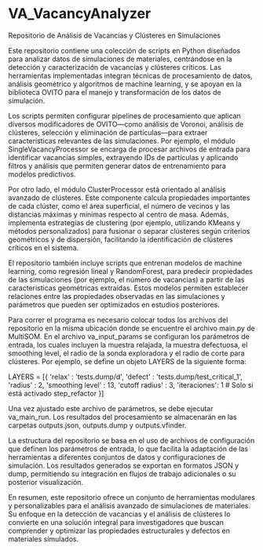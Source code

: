 # VA_VacancyAnalyzer
Repositorio de Análisis de Vacancias y Clústeres en Simulaciones

Este repositorio contiene una colección de scripts en Python diseñados para analizar datos de simulaciones de materiales, centrándose en la detección y caracterización de vacancias y clústeres críticos. Las herramientas implementadas integran técnicas de procesamiento de datos, análisis geométrico y algoritmos de machine learning, y se apoyan en la biblioteca OVITO para el manejo y transformación de los datos de simulación.

Los scripts permiten configurar pipelines de procesamiento que aplican diversos modificadores de OVITO—como análisis de Voronoi, análisis de clústeres, selección y eliminación de partículas—para extraer características relevantes de las simulaciones. Por ejemplo, el módulo SingleVacancyProcessor se encarga de procesar archivos de entrada para identificar vacancias simples, extrayendo IDs de partículas y aplicando filtros y análisis que permiten generar datos de entrenamiento para modelos predictivos.

Por otro lado, el módulo ClusterProcessor está orientado al análisis avanzado de clústeres. Este componente calcula propiedades importantes de cada clúster, como el área superficial, el número de vecinos y las distancias máximas y mínimas respecto al centro de masa. Además, implementa estrategias de clustering (por ejemplo, utilizando KMeans y métodos personalizados) para fusionar o separar clústeres según criterios geométricos y de dispersión, facilitando la identificación de clústeres críticos en el sistema.

El repositorio también incluye scripts que entrenan modelos de machine learning, como regresión lineal y RandomForest, para predecir propiedades de las simulaciones (por ejemplo, el número de vacancias) a partir de las características geométricas extraídas. Estos modelos permiten establecer relaciones entre las propiedades observadas en las simulaciones y parámetros que pueden ser optimizados en estudios posteriores.

Para correr el programa es necesario colocar todos los archivos del repositorio en la misma ubicación donde se encuentre el archivo main.py de MultiSOM. En el archivo va_input_params se configuran los parámetros de entrada, los cuales incluyen la muestra relajada, la muestra defectuosa, el smoothing level, el radio de la sonda exploradora y el radio de corte para clústeres. Por ejemplo, se define un objeto LAYERS de la siguiente forma:

LAYERS = [{ 'relax' : 'tests.dump/d', 'defect' : 'tests.dump/test_critical_1', 'radius' : 2, 'smoothing level' : 13, 'cutoff radius' : 3, 'iteraciones': 1 # Solo si está activado step_refactor }]

Una vez ajustado este archivo de parámetros, se debe ejecutar va_main_run. Los resultados del procesamiento se almacenarán en las carpetas outputs.json, outputs.dump y outputs.vfinder.

La estructura del repositorio se basa en el uso de archivos de configuración que definen los parámetros de entrada, lo que facilita la adaptación de las herramientas a diferentes conjuntos de datos y configuraciones de simulación. Los resultados generados se exportan en formatos JSON y dump, permitiendo su integración en flujos de trabajo adicionales o su posterior visualización.

En resumen, este repositorio ofrece un conjunto de herramientas modulares y personalizables para el análisis avanzado de simulaciones de materiales. Su enfoque en la detección de vacancias y el análisis de clústeres lo convierte en una solución integral para investigadores que buscan comprender y optimizar las propiedades estructurales y defectos en materiales simulados.
